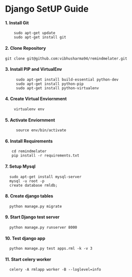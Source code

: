 
Django SetUP Guide
===============


#### 1.  **Install Git**
        sudo apt-get update
        sudo apt-get install git
       
####  2. **Clone Repository**
 
    git clone git@github.com:vibhusharma94/remindmelater.git

####  3. **Install PIP and VirtualEnv**
 
         sudo apt-get install build-essential python-dev
         sudo apt-get install python-pip
         sudo apt-get install python-virtualenv
    
#### 4. **Create Virtual Enviornment**
        virtualenv env

#### 5. **Activate Enviornment**
         source env/bin/activate
    
#### 6. **Install Requirements**
 
       cd remindmelater
       pip install -r requirements.txt

#### 7. **Setup Mysql**
      sudo apt-get install mysql-server
      mysql -u root -p
      create database rmldb;

#### 8. **Create django tables**
      python manage.py migrate

#### 9. **Start Django test server**
      python manage.py runserver 8000

#### 10. **Test django app**
      python manage.py test apps.rml -k -v 3

#### 11. **Start celery worker**
      celery -A rmlapp worker -B --loglevel=info